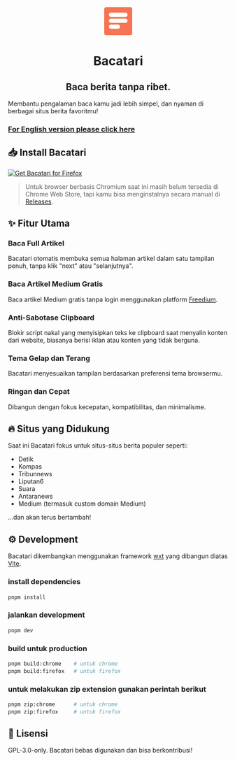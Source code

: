 <div align="center">
    <img src="./public/icon/128.png" alt="Bacatari" width="64" height="64" >
    <h1>Bacatari</h1>
    <h2>Baca berita tanpa ribet.</h2>
</div>

Membantu pengalaman baca kamu jadi lebih simpel, dan nyaman di berbagai situs berita favoritmu!

### [For English version please click here](./README_EN.md)

## 📥 Install Bacatari

<a href="https://addons.mozilla.org/en-US/firefox/addon/bacatari/"><img src="https://user-images.githubusercontent.com/585534/107280546-7b9b2a00-6a26-11eb-8f9f-f95932f4bfec.png" alt="Get Bacatari for Firefox"></a>

> Untuk browser berbasis Chromium saat ini masih belum tersedia di Chrome Web Store, tapi kamu bisa menginstalnya secara manual di [Releases](https://github.com/ridzimeko/bacatari-extension/releases).

## ✨ Fitur Utama

### Baca Full Artikel

Bacatari otomatis membuka semua halaman artikel dalam satu tampilan penuh, tanpa klik "next" atau "selanjutnya".

### Baca Artikel Medium Gratis

Baca artikel Medium gratis tanpa login menggunakan platform <a href="https://freedium.cfd/" target="_blank">Freedium</a>.

### Anti-Sabotase Clipboard

Blokir script nakal yang menyisipkan teks ke clipboard saat menyalin konten dari website, biasanya berisi iklan atau konten yang tidak berguna.

### Tema Gelap dan Terang

Bacatari menyesuaikan tampilan berdasarkan preferensi tema browsermu.

### Ringan dan Cepat

Dibangun dengan fokus kecepatan, kompatibilitas, dan minimalisme.

## 🔥 Situs yang Didukung

Saat ini Bacatari fokus untuk situs-situs berita populer seperti:

- Detik
- Kompas
- Tribunnews
- Liputan6
- Suara
- Antaranews
- Medium (termasuk custom domain Medium)

...dan akan terus bertambah!

## ⚙️ Development

Bacatari dikembangkan menggunakan framework [wxt](https://wxt.dev/) yang dibangun diatas [Vite](https://vitejs.dev/).

### install dependencies

```bash
pnpm install
```

### jalankan development

```bash
pnpm dev
```

### build untuk production

```bash
pnpm build:chrome    # untuk chrome
pnpm build:firefox   # untuk firefox
```

### untuk melakukan zip extension gunakan perintah berikut

```bash
pnpm zip:chrome      # untuk chrome
pnpm zip:firefox     # untuk firefox
```

## 📜 Lisensi

GPL-3.0-only. Bacatari bebas digunakan dan bisa berkontribusi!
